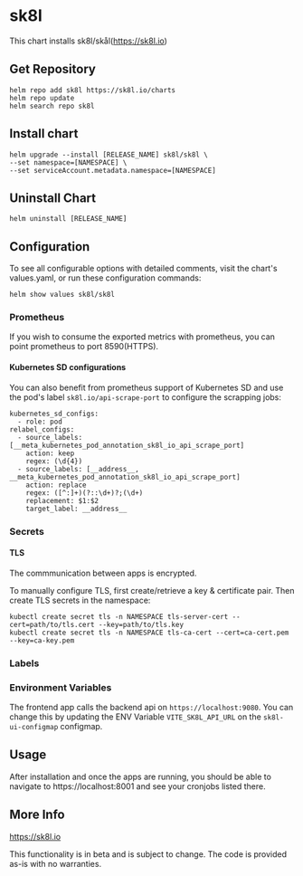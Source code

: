 # sk8l

This chart installs sk8l/skål(https://sk8l.io)

## Get Repository

```
helm repo add sk8l https://sk8l.io/charts
helm repo update
helm search repo sk8l
```

## Install chart

```
helm upgrade --install [RELEASE_NAME] sk8l/sk8l \
--set namespace=[NAMESPACE] \
--set serviceAccount.metadata.namespace=[NAMESPACE]
```

## Uninstall Chart

```
helm uninstall [RELEASE_NAME]
```

## Configuration

To see all configurable options with detailed comments, visit the chart's values.yaml, or run these configuration commands:

```
helm show values sk8l/sk8l
```

### Prometheus

If you wish to consume the exported metrics with prometheus, you can point prometheus to port 8590(HTTPS).

#### Kubernetes SD configurations

You can also benefit from prometheus support of Kubernetes SD and use the pod's label `sk8l.io/api-scrape-port` to configure the scrapping jobs:

```
kubernetes_sd_configs:
  - role: pod
relabel_configs:
  - source_labels: [__meta_kubernetes_pod_annotation_sk8l_io_api_scrape_port]
    action: keep
    regex: (\d{4})
  - source_labels: [__address__, __meta_kubernetes_pod_annotation_sk8l_io_api_scrape_port]
    action: replace
    regex: ([^:]+)(?::\d+)?;(\d+)
    replacement: $1:$2
    target_label: __address__
```

### Secrets

#### TLS

The commmunication between apps is encrypted.

To manually configure TLS, first create/retrieve a key & certificate pair. Then create TLS secrets in the namespace:

```
kubectl create secret tls -n NAMESPACE tls-server-cert --cert=path/to/tls.cert --key=path/to/tls.key
kubectl create secret tls -n NAMESPACE tls-ca-cert --cert=ca-cert.pem --key=ca-key.pem
```

### Labels

### Environment Variables

The frontend app calls the backend api on `https://localhost:9080`. You can change this by updating the ENV Variable `VITE_SK8L_API_URL` on the `sk8l-ui-configmap` configmap.

## Usage

After installation and once the apps are running, you should be able to navigate to https://localhost:8001 and see your cronjobs listed there.

## More Info

https://sk8l.io

This functionality is in beta and is subject to change. The code is provided as-is with no warranties.
